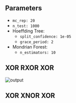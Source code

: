 ## Parameters
-  `mc_rep: 20`
-  `n_test: 1000`
-  Hoeffding Tree: 
    -  `split_confidence: 1e-05`
    -  `grace_period: 2`
- Mondrian Forest: 
    - `n_estimators: 10`   

## XOR RXOR XOR 
![output](https://user-images.githubusercontent.com/85964755/140828286-541a3638-bdfb-435a-8fa4-924d129ca2aa.png)
## XOR XNOR XOR
